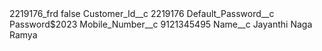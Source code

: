 <?xml version="1.0" encoding="UTF-8"?>
<CustomMetadata xmlns="http://soap.sforce.com/2006/04/metadata" xmlns:xsi="http://www.w3.org/2001/XMLSchema-instance" xmlns:xsd="http://www.w3.org/2001/XMLSchema">
    <label>2219176_frd</label>
    <protected>false</protected>
    <values>
        <field>Customer_Id__c</field>
        <value xsi:type="xsd:string">2219176</value>
    </values>
    <values>
        <field>Default_Password__c</field>
        <value xsi:type="xsd:string">Password$2023</value>
    </values>
    <values>
        <field>Mobile_Number__c</field>
        <value xsi:type="xsd:string">9121345495</value>
    </values>
    <values>
        <field>Name__c</field>
        <value xsi:type="xsd:string">Jayanthi Naga Ramya</value>
    </values>
</CustomMetadata>

